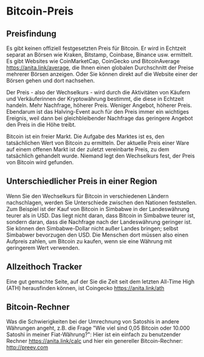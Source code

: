 # Bitcoin-Preis

## Preisfindung
Es gibt keinen offiziell festgesetzten Preis für Bitcoin. Er wird in Echtzeit separat an Börsen wie Kraken, Bitstamp, Coinbase, Binance usw. ermittelt. Es gibt Websites wie CoinMarketCap, CoinGecko und BitcoinAverage https://anita.link/average, die Ihnen einen globalen Durchschnitt der Preise mehrerer Börsen anzeigen. Oder Sie können direkt auf die Website einer der Börsen gehen und dort nachsehen.

Der Preis - also der Wechselkurs - wird durch die Aktivitäten von Käufern und Verkäuferinnen der Kryptowährung bestimmt, die diese in Echtzeit handeln. Mehr Nachfrage, höherer Preis. Weniger Angebot, höherer Preis. Ebendarum ist das Halving-Event auch für den Preis immer ein wichtiges Ereignis, weil dann bei gleichbleibender Nachfrage das geringere Angebot den Preis in die Höhe treibt.

Bitcoin ist ein freier Markt. Die Aufgabe des Marktes ist es, den tatsächlichen Wert von Bitcoin zu ermitteln. Der aktuelle Preis einer Ware auf einem offenen Markt ist der zuletzt vereinbarte Preis, zu dem tatsächlich gehandelt wurde. Niemand legt den Wechselkurs fest, der Preis von Bitcoin wird gefunden.

## Unterschiedlicher Preis in einer Region
Wenn Sie den Wechselkurs für Bitcoin in verschiedenen Ländern nachschlagen, werden Sie Unterschiede zwischen den Nationen feststellen. Zum Beispiel ist der Kauf von Bitcoin in Simbabwe in der Landeswährung teurer als in USD. Das liegt nicht daran, dass Bitcoin in Simbabwe teurer ist, sondern daran, dass die Nachfrage nach der Landeswährung geringer ist. Sie können den Simbabwe-Dollar nicht außer Landes bringen; selbst Simbabwer bevorzugen den USD. Die Menschen dort müssen also einen Aufpreis zahlen, um Bitcoin zu kaufen, wenn sie eine Währung mit geringerem Wert verwenden.

## Allzeithoch Tracker
Eine gut gemachte Seite, auf der Sie die Zeit seit dem letzten All-Time High (ATH) herausfinden können, ist Coingecko https://anita.link/ath

## Bitcoin-Rechner
Was die Schwierigkeiten bei der Umrechnung von Satoshis in andere Währungen angeht, z.B. die Frage "Wie viel sind 0,05 Bitcoin oder 10.000 Satoshi in meiner Fiat-Währung?": Hier ist ein einfach zu benutzender Rechner https://anita.link/calc und hier ein genereller Bitcoin-Rechner: http://preev.com
